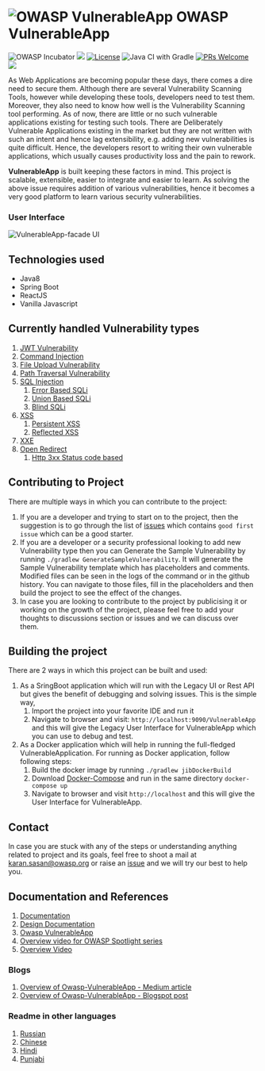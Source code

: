 # ![OWASP VulnerableApp](https://raw.githubusercontent.com/SasanLabs/VulnerableApp/master/docs/logos/Coloured/iconColoured.png) OWASP VulnerableApp

![OWASP Incubator](https://img.shields.io/badge/owasp-incubator-blue.svg) ![](https://img.shields.io/github/v/release/SasanLabs/VulnerableApp?style=flat) [![License](https://img.shields.io/badge/License-Apache%202.0-blue.svg)](https://opensource.org/licenses/Apache-2.0) ![Java CI with Gradle](https://github.com/SasanLabs/VulnerableApp/workflows/Java%20CI%20with%20Gradle/badge.svg) [![PRs Welcome](https://img.shields.io/badge/PRs-welcome-brightgreen.svg?style=flat-square)](http://makeapullrequest.com) [![](https://img.shields.io/twitter/follow/sasan_karan?style=flat&logo=twitter)](https://twitter.com/intent/follow?screen_name=sasan_karan)

As Web Applications are becoming popular these days, there comes a dire need to secure them. Although there are several Vulnerability Scanning Tools, however while developing these tools, developers need to test them. Moreover, they also need to know how well is the Vulnerability Scanning tool performing. As of now, there are little or no such vulnerable applications existing for testing such tools. There are Deliberately Vulnerable Applications existing in the market but they are not written with such an intent and hence lag extensibility, e.g. adding new vulnerabilities is quite difficult. Hence, the developers resort to writing their own vulnerable applications, which usually causes productivity loss and the pain to rework.

**VulnerableApp** is built keeping these factors in mind. This project is scalable, extensible, easier to integrate and easier to learn.
As solving the above issue requires addition of various vulnerabilities, hence it becomes a very good platform to learn various security vulnerabilities.

### User Interface ###
![VulnerableApp-facade UI](https://raw.githubusercontent.com/SasanLabs/VulnerableApp-facade/main/docs/images/gif/VulnerableApp-Facade.gif)

## Technologies used
- Java8
- Spring Boot
- ReactJS
- Vanilla Javascript
    
## Currently handled Vulnerability types

1. [JWT Vulnerability](https://github.com/SasanLabs/VulnerableApp/blob/master/src/main/java/org/sasanlabs/service/vulnerability/jwt/)
2. [Command Injection](https://github.com/SasanLabs/VulnerableApp/tree/master/src/main/java/org/sasanlabs/service/vulnerability/commandInjection)
3. [File Upload Vulnerability](https://github.com/SasanLabs/VulnerableApp/tree/master/src/main/java/org/sasanlabs/service/vulnerability/fileupload)
4. [Path Traversal Vulnerability](https://github.com/SasanLabs/VulnerableApp/tree/master/src/main/java/org/sasanlabs/service/vulnerability/pathTraversal)
5. [SQL Injection](https://github.com/SasanLabs/VulnerableApp/tree/master/src/main/java/org/sasanlabs/service/vulnerability/sqlInjection)
    1. [Error Based SQLi](https://github.com/SasanLabs/VulnerableApp/blob/master/src/main/java/org/sasanlabs/service/vulnerability/sqlInjection/ErrorBasedSQLInjectionVulnerability.java)
    2. [Union Based SQLi](https://github.com/SasanLabs/VulnerableApp/blob/master/src/main/java/org/sasanlabs/service/vulnerability/sqlInjection/UnionBasedSQLInjectionVulnerability.java)
    3. [Blind SQLi](https://github.com/SasanLabs/VulnerableApp/blob/master/src/main/java/org/sasanlabs/service/vulnerability/sqlInjection/BlindSQLInjectionVulnerability.java)
6. [XSS](https://github.com/SasanLabs/VulnerableApp/tree/master/src/main/java/org/sasanlabs/service/vulnerability/xss)
    1. [Persistent XSS](https://github.com/SasanLabs/VulnerableApp/tree/master/src/main/java/org/sasanlabs/service/vulnerability/xss/persistent)
    2. [Reflected XSS](https://github.com/SasanLabs/VulnerableApp/tree/master/src/main/java/org/sasanlabs/service/vulnerability/xss/reflected)
7. [XXE](https://github.com/SasanLabs/VulnerableApp/tree/master/src/main/java/org/sasanlabs/service/vulnerability/xxe)
8. [Open Redirect](https://github.com/SasanLabs/VulnerableApp/tree/master/src/main/java/org/sasanlabs/service/vulnerability/urlRedirection)
    1. [Http 3xx Status code based](https://github.com/SasanLabs/VulnerableApp/blob/master/src/main/java/org/sasanlabs/service/vulnerability/urlRedirection/Http3xxStatusCodeBasedInjection.java)

## Contributing to Project

There are multiple ways in which you can contribute to the project:
1. If you are a developer and trying to start on to the project, then the suggestion is to go through the list of [issues](https://github.com/SasanLabs/VulnerableApp/issues) which contains `good first issue` which can be a good starter.
2. If you are a developer or a security professional looking to add new Vulnerability type then you can Generate the Sample Vulnerability by running `./gradlew GenerateSampleVulnerability`. It will generate the Sample Vulnerability template which has placeholders and comments. Modified files can be seen in the logs of the command or in the github history. You can navigate to those files, fill in the placeholders and then build the project to see the effect of the changes.
3. In case you are looking to contribute to the project by publicising it or working on the growth of the project, please feel free to add your thoughts to discussions section or issues and we can discuss over them.

## Building the project
There are 2 ways in which this project can be built and used:
1. As a SringBoot application which will run with the Legacy UI or Rest API but gives the benefit of debugging and solving issues. This is the simple way, 
    1. Import the project into your favorite IDE and run it
    2. Navigate to browser and visit: `http://localhost:9090/VulnerableApp` and this will give the Legacy User Interface for VulnerableApp which you can use to debug and test.
2. As a Docker application which will help in running the full-fledged VulnerableApplication. For running as Docker application, follow following steps:
    1. Build the docker image by running `./gradlew jibDockerBuild`
    2. Download [Docker-Compose](https://github.com/SasanLabs/VulnerableApp-facade/blob/main/docker-compose.yml) and run in the same directory `docker-compose up`
    3. Navigate to browser and visit `http://localhost` and this will give the User Interface for VulnerableApp.

## Contact
In case you are stuck with any of the steps or understanding anything related to project and its goals, feel free to shoot a mail at karan.sasan@owasp.org or raise an [issue](https://github.com/SasanLabs/VulnerableApp/issues) and we will try our best to help you.

## Documentation and References

1. [Documentation](https://sasanlabs.github.io/VulnerableApp)
2. [Design Documentation](https://sasanlabs.github.io/VulnerableApp/DesignDocumentation.html)
3. [Owasp VulnerableApp](https://owasp.org/www-project-vulnerableapp/)
4. [Overview video for OWASP Spotlight series](https://www.youtube.com/watch?v=HRRTrnRgMjs)
5. [Overview Video](https://www.youtube.com/watch?v=AjL4B-WwrrA&ab_channel=OwaspVulnerableApp)

### Blogs
1. [Overview of Owasp-VulnerableApp - Medium article](https://hussaina-begum.medium.com/an-extensible-vulnerable-application-for-testing-the-vulnerability-scanning-tools-cc98f0d94dbc)
2. [Overview of Owasp-VulnerableApp - Blogspot post](https://hussaina-begum.blogspot.com/2020/10/an-extensible-vulnerable-application.html)

### Readme in other languages

1. [Russian](https://github.com/SasanLabs/VulnerableApp/tree/master/docs/i18n/ru/README.md)
2. [Chinese](https://github.com/SasanLabs/VulnerableApp/tree/master/docs/i18n/zh-CN/README.md)
3. [Hindi](https://github.com/SasanLabs/VulnerableApp/tree/master/docs/i18n/hi/README.md)
4. [Punjabi](https://github.com/SasanLabs/VulnerableApp/tree/master/docs/i18n/pa/README.md)
